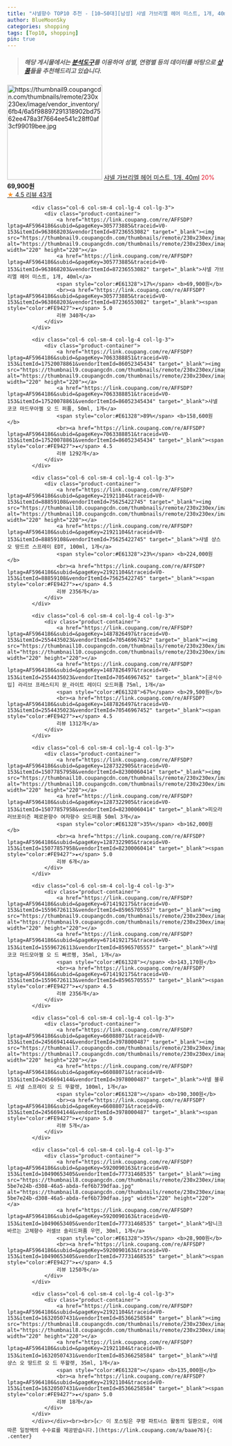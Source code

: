 ```yaml
---
title: "샤넬향수 TOP10 추천 - [10~50대][남성] 샤넬 가브리엘 헤어 미스트, 1개, 40ml"
author: BlueMoonSky
categories: shopping
tags: [Top10, shopping]
pin: true
---
```


> ##### 해당 게시물에서는 [**분석도구**](https://itemscout.io/)를 이용하여 **성별**, **연령별** 등의 데이터를 바탕으로 [**상품**](https://link.coupang.com/a/baae76)들을 추천해드리고 있습니다.
<div class="container"><div class="row">
            <div class="col-6 col-sm-4 col-lg-4 col-lg-3">
                <div class="product-container">
                    <a href="https://link.coupang.com/re/AFFSDP?lptag=AF5964186&subid=&pageKey=305773885&traceid=V0-153&itemId=963868203&vendorItemId=87236553082" target="_blank"><img src="https://thumbnail9.coupangcdn.com/thumbnails/remote/230x230ex/image/vendor_inventory/6fb4/6a5f98897291318902bd7562ee478a3f7664ee541c28ff0af3cf99019bee.jpg" alt="https://thumbnail9.coupangcdn.com/thumbnails/remote/230x230ex/image/vendor_inventory/6fb4/6a5f98897291318902bd7562ee478a3f7664ee541c28ff0af3cf99019bee.jpg" width="220" height="220"></a>
                    <a href="https://link.coupang.com/re/AFFSDP?lptag=AF5964186&subid=&pageKey=305773885&traceid=V0-153&itemId=963868203&vendorItemId=87236553082" target="_blank">샤넬 가브리엘 헤어 미스트, 1개, 40ml</a>
                    <span style="color:#E61328">20%</span> <b>69,900원</b>
                    <br><a href="https://link.coupang.com/re/AFFSDP?lptag=AF5964186&subid=&pageKey=305773885&traceid=V0-153&itemId=963868203&vendorItemId=87236553082" target="_blank"><span style="color:#FE9427">★</span> 4.5
                    리뷰 43개</a>
                </div>
            </div>
            
            <div class="col-6 col-sm-4 col-lg-4 col-lg-3">
                <div class="product-container">
                    <a href="https://link.coupang.com/re/AFFSDP?lptag=AF5964186&subid=&pageKey=305773885&traceid=V0-153&itemId=963868203&vendorItemId=87236553082" target="_blank"><img src="https://thumbnail9.coupangcdn.com/thumbnails/remote/230x230ex/image/vendor_inventory/6fb4/6a5f98897291318902bd7562ee478a3f7664ee541c28ff0af3cf99019bee.jpg" alt="https://thumbnail9.coupangcdn.com/thumbnails/remote/230x230ex/image/vendor_inventory/6fb4/6a5f98897291318902bd7562ee478a3f7664ee541c28ff0af3cf99019bee.jpg" width="220" height="220"></a>
                    <a href="https://link.coupang.com/re/AFFSDP?lptag=AF5964186&subid=&pageKey=305773885&traceid=V0-153&itemId=963868203&vendorItemId=87236553082" target="_blank">샤넬 가브리엘 헤어 미스트, 1개, 40ml</a>
                    <span style="color:#E61328">17%</span> <b>69,900원</b>
                    <br><a href="https://link.coupang.com/re/AFFSDP?lptag=AF5964186&subid=&pageKey=305773885&traceid=V0-153&itemId=963868203&vendorItemId=87236553082" target="_blank"><span style="color:#FE9427">★</span> 5.0
                    리뷰 340개</a>
                </div>
            </div>
            
            <div class="col-6 col-sm-4 col-lg-4 col-lg-3">
                <div class="product-container">
                    <a href="https://link.coupang.com/re/AFFSDP?lptag=AF5964186&subid=&pageKey=7063388851&traceid=V0-153&itemId=17520078861&vendorItemId=86052345434" target="_blank"><img src="https://thumbnail9.coupangcdn.com/thumbnails/remote/230x230ex/image/vendor_inventory/f9de/14756cce2ba158e6c199cba728678e3366ad0919d7de4704b491585fcd9f.jpg" alt="https://thumbnail9.coupangcdn.com/thumbnails/remote/230x230ex/image/vendor_inventory/f9de/14756cce2ba158e6c199cba728678e3366ad0919d7de4704b491585fcd9f.jpg" width="220" height="220"></a>
                    <a href="https://link.coupang.com/re/AFFSDP?lptag=AF5964186&subid=&pageKey=7063388851&traceid=V0-153&itemId=17520078861&vendorItemId=86052345434" target="_blank">샤넬 코코 마드무아젤 오 드 퍼퓸, 50ml, 1개</a>
                    <span style="color:#E61328">89%</span> <b>158,600원</b>
                    <br><a href="https://link.coupang.com/re/AFFSDP?lptag=AF5964186&subid=&pageKey=7063388851&traceid=V0-153&itemId=17520078861&vendorItemId=86052345434" target="_blank"><span style="color:#FE9427">★</span> 4.5
                    리뷰 1292개</a>
                </div>
            </div>
            
            <div class="col-6 col-sm-4 col-lg-4 col-lg-3">
                <div class="product-container">
                    <a href="https://link.coupang.com/re/AFFSDP?lptag=AF5964186&subid=&pageKey=21921104&traceid=V0-153&itemId=88859108&vendorItemId=75625422745" target="_blank"><img src="https://thumbnail10.coupangcdn.com/thumbnails/remote/230x230ex/image/vendor_inventory/a2e2/c2777740ff89e549c2aa7568650d7b243b0e679db261e7f67dfb2011d2a2.jpg" alt="https://thumbnail10.coupangcdn.com/thumbnails/remote/230x230ex/image/vendor_inventory/a2e2/c2777740ff89e549c2aa7568650d7b243b0e679db261e7f67dfb2011d2a2.jpg" width="220" height="220"></a>
                    <a href="https://link.coupang.com/re/AFFSDP?lptag=AF5964186&subid=&pageKey=21921104&traceid=V0-153&itemId=88859108&vendorItemId=75625422745" target="_blank">샤넬 샹스 오 땅드르 스프레이 EDT, 100ml, 1개</a>
                    <span style="color:#E61328">23%</span> <b>224,000원</b>
                    <br><a href="https://link.coupang.com/re/AFFSDP?lptag=AF5964186&subid=&pageKey=21921104&traceid=V0-153&itemId=88859108&vendorItemId=75625422745" target="_blank"><span style="color:#FE9427">★</span> 4.5
                    리뷰 2356개</a>
                </div>
            </div>
            
            <div class="col-6 col-sm-4 col-lg-4 col-lg-3">
                <div class="product-container">
                    <a href="https://link.coupang.com/re/AFFSDP?lptag=AF5964186&subid=&pageKey=1487826497&traceid=V0-153&itemId=2554435023&vendorItemId=70546967452" target="_blank"><img src="https://thumbnail10.coupangcdn.com/thumbnails/remote/230x230ex/image/vendor_inventory/7323/18ac2f2373c60a4fd7e183ae0f3ae46ffa0245e51cfc1bab63c3366bb6c9.jpg" alt="https://thumbnail10.coupangcdn.com/thumbnails/remote/230x230ex/image/vendor_inventory/7323/18ac2f2373c60a4fd7e183ae0f3ae46ffa0245e51cfc1bab63c3366bb6c9.jpg" width="220" height="220"></a>
                    <a href="https://link.coupang.com/re/AFFSDP?lptag=AF5964186&subid=&pageKey=1487826497&traceid=V0-153&itemId=2554435023&vendorItemId=70546967452" target="_blank">[공식수입] 라리브 프레스티지 문_라이트 레이디 오드퍼퓸 75ml, 1개</a>
                    <span style="color:#E61328">67%</span> <b>29,500원</b>
                    <br><a href="https://link.coupang.com/re/AFFSDP?lptag=AF5964186&subid=&pageKey=1487826497&traceid=V0-153&itemId=2554435023&vendorItemId=70546967452" target="_blank"><span style="color:#FE9427">★</span> 4.5
                    리뷰 1312개</a>
                </div>
            </div>
            
            <div class="col-6 col-sm-4 col-lg-4 col-lg-3">
                <div class="product-container">
                    <a href="https://link.coupang.com/re/AFFSDP?lptag=AF5964186&subid=&pageKey=1287322905&traceid=V0-153&itemId=15077857958&vendorItemId=82300060414" target="_blank"><img src="https://thumbnail10.coupangcdn.com/thumbnails/remote/230x230ex/image/vendor_inventory/991b/160d0fcd8f305b3abe849a836864c5f76bda24ac62204b37cf99dc00cb76.jpg" alt="https://thumbnail10.coupangcdn.com/thumbnails/remote/230x230ex/image/vendor_inventory/991b/160d0fcd8f305b3abe849a836864c5f76bda24ac62204b37cf99dc00cb76.jpg" width="220" height="220"></a>
                    <a href="https://link.coupang.com/re/AFFSDP?lptag=AF5964186&subid=&pageKey=1287322905&traceid=V0-153&itemId=15077857958&vendorItemId=82300060414" target="_blank">피오라 러브포이즌 페로몬향수 여자향수 오드퍼퓸 50ml 3개</a>
                    <span style="color:#E61328">35%</span> <b>162,000원</b>
                    <br><a href="https://link.coupang.com/re/AFFSDP?lptag=AF5964186&subid=&pageKey=1287322905&traceid=V0-153&itemId=15077857958&vendorItemId=82300060414" target="_blank"><span style="color:#FE9427">★</span> 5.0
                    리뷰 6개</a>
                </div>
            </div>
            
            <div class="col-6 col-sm-4 col-lg-4 col-lg-3">
                <div class="product-container">
                    <a href="https://link.coupang.com/re/AFFSDP?lptag=AF5964186&subid=&pageKey=6714192175&traceid=V0-153&itemId=15596726113&vendorItemId=85965705557" target="_blank"><img src="https://thumbnail9.coupangcdn.com/thumbnails/remote/230x230ex/image/vendor_inventory/9fcb/d9cd0e873cb54362a29e0072837014a86de30db10a30a92c356b3e774dbe.jpg" alt="https://thumbnail9.coupangcdn.com/thumbnails/remote/230x230ex/image/vendor_inventory/9fcb/d9cd0e873cb54362a29e0072837014a86de30db10a30a92c356b3e774dbe.jpg" width="220" height="220"></a>
                    <a href="https://link.coupang.com/re/AFFSDP?lptag=AF5964186&subid=&pageKey=6714192175&traceid=V0-153&itemId=15596726113&vendorItemId=85965705557" target="_blank">샤넬 코코 마드모아젤 오 드 빠르펭, 35ml, 1개</a>
                    <span style="color:#E61328"></span> <b>143,170원</b>
                    <br><a href="https://link.coupang.com/re/AFFSDP?lptag=AF5964186&subid=&pageKey=6714192175&traceid=V0-153&itemId=15596726113&vendorItemId=85965705557" target="_blank"><span style="color:#FE9427">★</span> 4.5
                    리뷰 2356개</a>
                </div>
            </div>
            
            <div class="col-6 col-sm-4 col-lg-4 col-lg-3">
                <div class="product-container">
                    <a href="https://link.coupang.com/re/AFFSDP?lptag=AF5964186&subid=&pageKey=66088071&traceid=V0-153&itemId=2456694144&vendorItemId=3978000487" target="_blank"><img src="https://thumbnail7.coupangcdn.com/thumbnails/remote/230x230ex/image/vendor_inventory/b062/e137e617947beeb7c94271ec215e8a7950cd62d63ac75c2c68fba382fd7b.jpg" alt="https://thumbnail7.coupangcdn.com/thumbnails/remote/230x230ex/image/vendor_inventory/b062/e137e617947beeb7c94271ec215e8a7950cd62d63ac75c2c68fba382fd7b.jpg" width="220" height="220"></a>
                    <a href="https://link.coupang.com/re/AFFSDP?lptag=AF5964186&subid=&pageKey=66088071&traceid=V0-153&itemId=2456694144&vendorItemId=3978000487" target="_blank">샤넬 블루 드 샤넬 스프레이 오 드 뚜왈렛, 100ml, 1개</a>
                    <span style="color:#E61328"></span> <b>190,300원</b>
                    <br><a href="https://link.coupang.com/re/AFFSDP?lptag=AF5964186&subid=&pageKey=66088071&traceid=V0-153&itemId=2456694144&vendorItemId=3978000487" target="_blank"><span style="color:#FE9427">★</span> 5.0
                    리뷰 5개</a>
                </div>
            </div>
            
            <div class="col-6 col-sm-4 col-lg-4 col-lg-3">
                <div class="product-container">
                    <a href="https://link.coupang.com/re/AFFSDP?lptag=AF5964186&subid=&pageKey=5920090163&traceid=V0-153&itemId=10490653405&vendorItemId=77731468535" target="_blank"><img src="https://thumbnail8.coupangcdn.com/thumbnails/remote/230x230ex/image/retail/images/5887377666819169-5be7e24b-d308-46a5-abda-fef6b739dfaa.jpg" alt="https://thumbnail8.coupangcdn.com/thumbnails/remote/230x230ex/image/retail/images/5887377666819169-5be7e24b-d308-46a5-abda-fef6b739dfaa.jpg" width="220" height="220"></a>
                    <a href="https://link.coupang.com/re/AFFSDP?lptag=AF5964186&subid=&pageKey=5920090163&traceid=V0-153&itemId=10490653405&vendorItemId=77731468535" target="_blank">탐니크 바르는 고체향수 러셀브 솔리드퍼퓸 우먼, 30ml, 1개</a>
                    <span style="color:#E61328">35%</span> <b>28,900원</b>
                    <br><a href="https://link.coupang.com/re/AFFSDP?lptag=AF5964186&subid=&pageKey=5920090163&traceid=V0-153&itemId=10490653405&vendorItemId=77731468535" target="_blank"><span style="color:#FE9427">★</span> 4.5
                    리뷰 1250개</a>
                </div>
            </div>
            
            <div class="col-6 col-sm-4 col-lg-4 col-lg-3">
                <div class="product-container">
                    <a href="https://link.coupang.com/re/AFFSDP?lptag=AF5964186&subid=&pageKey=21921104&traceid=V0-153&itemId=16320507431&vendorItemId=85366258584" target="_blank"><img src="https://thumbnail8.coupangcdn.com/thumbnails/remote/230x230ex/image/vendor_inventory/d7a0/5d2273dd4c18257fb22eac8fabbf2087c7bb8f34327e87bb55102428038e.jpg" alt="https://thumbnail8.coupangcdn.com/thumbnails/remote/230x230ex/image/vendor_inventory/d7a0/5d2273dd4c18257fb22eac8fabbf2087c7bb8f34327e87bb55102428038e.jpg" width="220" height="220"></a>
                    <a href="https://link.coupang.com/re/AFFSDP?lptag=AF5964186&subid=&pageKey=21921104&traceid=V0-153&itemId=16320507431&vendorItemId=85366258584" target="_blank">샤넬 샹스 오 땅드르 오 드 뚜왈렛, 35ml, 1개</a>
                    <span style="color:#E61328"></span> <b>135,000원</b>
                    <br><a href="https://link.coupang.com/re/AFFSDP?lptag=AF5964186&subid=&pageKey=21921104&traceid=V0-153&itemId=16320507431&vendorItemId=85366258584" target="_blank"><span style="color:#FE9427">★</span> 5.0
                    리뷰 18개</a>
                </div>
            </div>
            </div></div><br><br>[👉 이 포스팅은 쿠팡 파트너스 활동의 일환으로, 이에 따른 일정액의 수수료를 제공받습니다.](https://link.coupang.com/a/baae76){: .center}